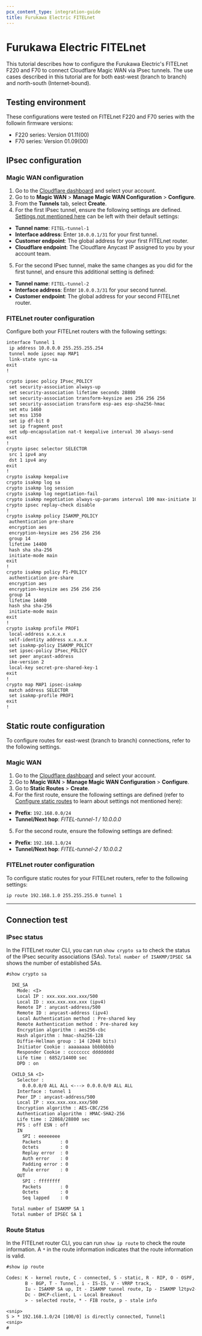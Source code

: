 ```yaml
---
pcx_content_type: integration-guide
title: Furukawa Electric FITELnet
---
```


# Furukawa Electric FITELnet

This tutorial describes how to configure the Furukawa Electric's FITELnet F220 and F70 to connect Cloudflare Magic WAN via IPsec tunnels. The use cases described in this tutorial are for both east-west (branch to branch) and north-south (Internet-bound).

## Testing environment

These configurations were tested on FITELnet F220 and F70 series with the followin firmware versions:
  - F220 series: Version 01.11(00)
  - F70 series: Version 01.09(00)

## IPsec configuration

### Magic WAN configuration

1. Go to the [Cloudflare dashboard](https://dash.cloudflare.com/) and select your account.
2. Go to to **Magic WAN** > **Manage Magic WAN Configuration** > **Configure**.
3. From the **Tunnels** tab, select **Create**.
4. For the first IPsec tunnel, ensure the following settings are defined. [Settings not mentioned here](/magic-wan/get-started/configure-tunnels/#add-tunnels) can be left with their default settings:
  - **Tunnel name**: `FITEL-tunnel-1`
  - **Interface address**: Enter `10.0.0.1/31` for your first tunnel.
  - **Customer endpoint**: The global address for your first FITELnet router.
  - **Cloudflare endpoint**: The Cloudflare Anycast IP assigned to you by your account team.
5. For the second IPsec tunnel, make the same changes as you did for the first tunnel, and ensure this additional setting is defined:
  - **Tunnel name**: `FITEL-tunnel-2`
  - **Interface address**: Enter `10.0.0.3/31` for your second tunnel.
  - **Customer endpoint**: The global address for your second FITELnet router.

### FITELnet router configuration

Configure both your FITELnet routers with the following settings:

```txt
interface Tunnel 1
 ip address 10.0.0.0 255.255.255.254
 tunnel mode ipsec map MAP1
 link-state sync-sa
exit
!

crypto ipsec policy IPsec_POLICY
 set security-association always-up
 set security-association lifetime seconds 28800
 set security-association transform-keysize aes 256 256 256
 set security-association transform esp-aes esp-sha256-hmac
 set mtu 1460
 set mss 1350
 set ip df-bit 0
 set ip fragment post
 set udp-encapsulation nat-t keepalive interval 30 always-send
exit
!
crypto ipsec selector SELECTOR
 src 1 ipv4 any
 dst 1 ipv4 any
exit
!
crypto isakmp keepalive
crypto isakmp log sa
crypto isakmp log session
crypto isakmp log negotiation-fail
crypto isakmp negotiation always-up-params interval 100 max-initiate 10 max-pending 10 delay 1
crypto ipsec replay-check disable 
!
crypto isakmp policy ISAKMP_POLICY
 authentication pre-share
 encryption aes
 encryption-keysize aes 256 256 256
 group 14
 lifetime 14400
 hash sha sha-256
 initiate-mode main
exit
!
crypto isakmp policy P1-POLICY
 authentication pre-share
 encryption aes
 encryption-keysize aes 256 256 256
 group 14
 lifetime 14400
 hash sha sha-256
 initiate-mode main
exit
!
crypto isakmp profile PROF1
 local-address x.x.x.x
 self-identity address x.x.x.x
 set isakmp-policy ISAKMP_POLICY
 set ipsec-policy IPsec_POLICY
 set peer anycast-address
 ike-version 2
 local-key secret-pre-shared-key-1
exit
!
crypto map MAP1 ipsec-isakmp
 match address SELECTOR
 set isakmp-profile PROF1
exit
!
```

## Static route configuration 

To configure routes for east-west (branch to branch) connections, refer to the following settings.

### Magic WAN

1. Go to the [Cloudflare dashboard](https://dash.cloudflare.com/) and select your account.
2. Go to **Magic WAN** > **Manage Magic WAN Configuration** > **Configure**.
3. Go to **Static Routes** > **Create**.
4. For the first route, ensure the following settings are defined (refer to [Configure static routes](/magic-wan/get-started/configure-static-routes/) to learn about settings not mentioned here):
  - **Prefix**: `192.168.0.0/24`
  - **Tunnel/Next hop**: _FITEL-tunnel-1 / 10.0.0.0_
5. For the second route, ensure the following settings are defined:
  - **Prefix**: `192.168.1.0/24`
  - **Tunnel/Next hop**: _FITEL-tunnel-2 / 10.0.0.2_

### FITELnet router configuration

To configure static routes for your FITELnet routers, refer to the following settings:

```txt
ip route 192.168.1.0 255.255.255.0 tunnel 1 
```

---

## Connection test

### IPsec status

In the FITELnet router CLI, you can run `show crypto sa` to check the status of the IPsec security associations (SAs). `Total number of ISAKMP/IPSEC SA` shows the number of established SAs.  

```txt
#show crypto sa

  IKE_SA
    Mode: <I>
    Local IP : xxx.xxx.xxx.xxx/500
    Local ID : xxx.xxx.xxx.xxx (ipv4)
    Remote IP : anycast-address/500
    Remote ID : anycast-address (ipv4)
    Local Authentication method : Pre-shared key
    Remote Authentication method : Pre-shared key
    Encryption algorithm : aes256-cbc
    Hash algorithm : hmac-sha256-128
    Diffie-Hellman group : 14 (2048 bits)
    Initiator Cookie : aaaaaaaa bbbbbbbb
    Responder Cookie : cccccccc dddddddd
    Life time : 6852/14400 sec
    DPD : on

  CHILD_SA <I>
    Selector :
      0.0.0.0/0 ALL ALL <---> 0.0.0.0/0 ALL ALL
    Interface : tunnel 1
    Peer IP : anycast-address/500
    Local IP : xxx.xxx.xxx.xxx/500
    Encryption algorithm : AES-CBC/256
    Authentication algorithm : HMAC-SHA2-256
    Life time : 22868/28800 sec
    PFS : off ESN : off
    IN
      SPI : eeeeeeee
      Packets       : 0
      Octets        : 0
      Replay error  : 0
      Auth error    : 0
      Padding error : 0
      Rule error    : 0
    OUT
      SPI : ffffffff
      Packets       : 0
      Octets        : 0
      Seq lapped    : 0

  Total number of ISAKMP SA 1
  Total number of IPSEC SA 1
```

### Route Status 

In the FITELnet router CLI, you can run `show ip route` to check the route information. A `*` in the route information indicates that the route information is valid.

```txt
#show ip route

Codes: K - kernel route, C - connected, S - static, R - RIP, O - OSPF,
       B - BGP, T - Tunnel, i - IS-IS, V - VRRP track,
       Iu - ISAKMP SA up, It - ISAKMP tunnel route, Ip - ISAKMP l2tpv2-ppp
       Dc - DHCP-client, L - Local Breakout
       > - selected route, * - FIB route, p - stale info

<snip>
S > * 192.168.1.0/24 [100/0] is directly connected, Tunnel1
<snip>
#
```
